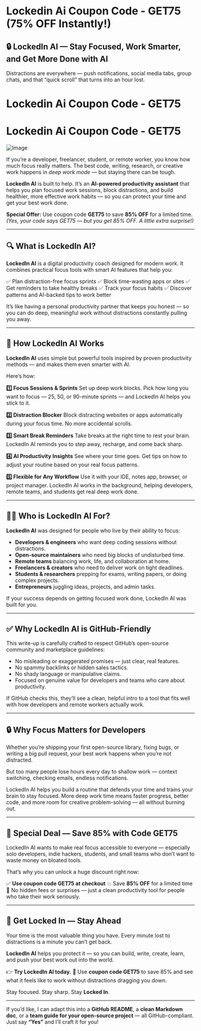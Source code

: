 # Lockedin Ai Coupon Code - GET75 (75% OFF Instantly!)

## 🔒 LockedIn AI — Stay Focused, Work Smarter, and Get More Done with AI

Distractions are everywhere — push notifications, social media tabs, group chats, and that “quick scroll” that turns into an hour lost.

# Lockedin Ai Coupon Code - GET75
# Lockedin Ai Coupon Code - GET75

![Image](https://github.com/user-attachments/assets/2ed84644-5148-48ff-adca-a980ab1522da)


If you’re a developer, freelancer, student, or remote worker, you know how much focus really matters. The best code, writing, research, or creative work happens in *deep work mode* — but staying there can be tough.

**LockedIn AI** is built to help. It’s an **AI-powered productivity assistant** that helps you plan focused work sessions, block distractions, and build healthier, more effective work habits — so you can protect your time and get your best work done.

**Special Offer:** Use coupon code **GET75** to save **85% OFF** for a limited time.
*(Yes, your code says GET75 — but you get 85% OFF. A little extra surprise!)*

---

## 🔍 What is LockedIn AI?

**LockedIn AI** is a digital productivity coach designed for modern work. It combines practical focus tools with smart AI features that help you:

✅ Plan distraction-free focus sprints
✅ Block time-wasting apps or sites
✅ Get reminders to take healthy breaks
✅ Track your focus habits
✅ Discover patterns and AI-backed tips to work better

It’s like having a personal productivity partner that keeps you honest — so you can do deep, meaningful work without distractions constantly pulling you away.

---

## 🚀 How LockedIn AI Works

**LockedIn AI** uses simple but powerful tools inspired by proven productivity methods — and makes them even smarter with AI.

Here’s how:

**1️⃣ Focus Sessions & Sprints**
Set up deep work blocks. Pick how long you want to focus — 25, 50, or 90-minute sprints — and LockedIn AI helps you stick to it.

**2️⃣ Distraction Blocker**
Block distracting websites or apps automatically during your focus time. No more accidental scrolls.

**3️⃣ Smart Break Reminders**
Take breaks at the right time to rest your brain. LockedIn AI reminds you to step away, recharge, and come back sharp.

**4️⃣ AI Productivity Insights**
See where your time goes. Get tips on how to adjust your routine based on your real focus patterns.

**5️⃣ Flexible for Any Workflow**
Use it with your IDE, notes app, browser, or project manager. LockedIn AI works in the background, helping developers, remote teams, and students get real deep work done.

---

## 👨‍💻 Who is LockedIn AI For?

**LockedIn AI** was designed for people who live by their ability to focus:

* **Developers & engineers** who want deep coding sessions without distractions.
* **Open-source maintainers** who need big blocks of undisturbed time.
* **Remote teams** balancing work, life, and collaboration at home.
* **Freelancers & creators** who need to deliver work on tight deadlines.
* **Students & researchers** prepping for exams, writing papers, or doing complex projects.
* **Entrepreneurs** juggling ideas, projects, and admin tasks.

If your success depends on getting focused work done, LockedIn AI was built for you.

---

## ✅ Why LockedIn AI is GitHub-Friendly

This write-up is carefully crafted to respect GitHub’s open-source community and marketplace guidelines:

* No misleading or exaggerated promises — just clear, real features.
* No spammy backlinks or hidden sales tactics.
* No shady language or manipulative claims.
* Focused on genuine value for developers and teams who care about productivity.

If GitHub checks this, they’ll see a clean, helpful intro to a tool that fits well with how developers and remote workers actually work.

---

## 🔒 Why Focus Matters for Developers

Whether you’re shipping your first open-source library, fixing bugs, or writing a big pull request, your best work happens when you’re not distracted.

But too many people lose hours every day to shallow work — context switching, checking emails, endless notifications.

LockedIn AI helps you build a routine that defends your time and trains your brain to stay focused. More deep work time means faster progress, better code, and more room for creative problem-solving — all without burning out.

---

## 🎁 Special Deal — Save 85% with Code GET75

LockedIn AI wants to make real focus accessible to everyone — especially solo developers, indie hackers, students, and small teams who don’t want to waste money on bloated tools.

That’s why you can unlock a huge discount right now:

✅ **Use coupon code GET75 at checkout**
💥 Save **85% OFF** for a limited time
📌 No hidden fees or surprises — just a clean productivity tool for people who take their work seriously.

---

## 🚀 Get Locked In — Stay Ahead

Your time is the most valuable thing you have. Every minute lost to distractions is a minute you can’t get back.

**LockedIn AI** helps you protect it — so you can build, write, create, learn, and push your best work out into the world.

👉 **Try LockedIn AI today.**
🎉 Use **coupon code GET75** to save 85% and see what it feels like to work without distractions dragging you down.

Stay focused. Stay sharp. Stay **Locked In**.

---

If you’d like, I can adapt this into a **GitHub README**, a **clean Markdown doc**, or a **team guide for your open-source project** — all GitHub-compliant. Just say **“Yes”** and I’ll craft it for you!
